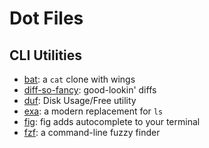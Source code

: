 # Dot Files

## CLI Utilities

* [bat](https://github.com/sharkdp/bat): a `cat` clone with wings
* [diff-so-fancy](https://github.com/so-fancy/diff-so-fancy): good-lookin' diffs
* [duf](https://github.com/muesli/duf): Disk Usage/Free utility
* [exa](https://github.com/ogham/exa): a modern replacement for `ls`
* [fig](https://fig.io/): fig adds autocomplete to your terminal
* [fzf](https://github.com/junegunn/fzf): a command-line fuzzy finder
